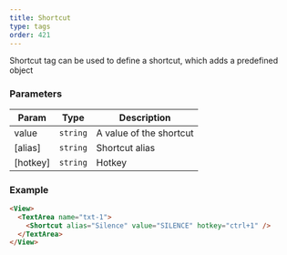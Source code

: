 ```yaml
---
title: Shortcut
type: tags
order: 421
---
```


Shortcut tag can be used to define a shortcut, which adds a predefined object

### Parameters

| Param | Type | Description |
| --- | --- | --- |
| value | <code>string</code> | A value of the shortcut |
| [alias] | <code>string</code> | Shortcut alias |
| [hotkey] | <code>string</code> | Hotkey |

### Example
```html
<View>
  <TextArea name="txt-1">
    <Shortcut alias="Silence" value="SILENCE" hotkey="ctrl+1" />
  </TextArea>
</View>
```

